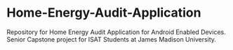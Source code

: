 # Home-Energy-Audit-Application
Repository for Home Energy Audit Application for Android Enabled Devices. Senior Capstone project for ISAT Students at James Madison University. 
